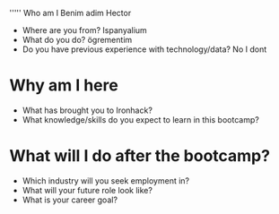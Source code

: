 '''''
 Who am I Benim adim Hector

* Where are you from?
Ispanyalium
* What do you do?
ögrementim
* Do you have previous experience with technology/data?
No I dont

# Why am I here

* What has brought you to Ironhack?
* What knowledge/skills do you expect to learn in this bootcamp?

# What will I do after the bootcamp?

* Which industry will you seek employment in?
* What will your future role look like?
* What is your career goal?